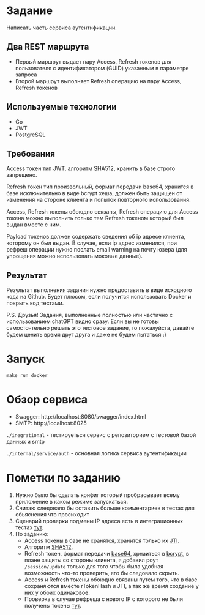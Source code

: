 # Задание
Написать часть сервиса аутентификации.

## Два REST маршрута
 - Первый маршрут выдает пару Access, Refresh токенов для пользователя с идентификатором (GUID) указанным в параметре запроса
 - Второй маршрут выполняет Refresh операцию на пару Access, Refresh токенов

## Используемые технологии
 - Go
 - JWT
 - PostgreSQL

## Требования
Access токен тип JWT, алгоритм SHA512, хранить в базе строго запрещено.

Refresh токен тип произвольный, формат передачи base64, хранится в базе исключительно в виде bcrypt хеша, должен быть защищен от изменения на стороне клиента и попыток повторного использования.

Access, Refresh токены обоюдно связаны, Refresh операцию для Access токена можно выполнить только тем Refresh токеном который был выдан вместе с ним.

Payload токенов должен содержать сведения об ip адресе клиента, которому он был выдан. В случае, если ip адрес изменился, при рефреш операции нужно послать email warning на почту юзера (для упрощения можно использовать моковые данные).

## Результат

Результат выполнения задания нужно предоставить в виде исходного кода на Github. Будет плюсом, если получится использовать Docker и покрыть код тестами.

P.S. Друзья! Задания, выполненные полностью или частично с использованием chatGPT видно сразу. Если вы не готовы самостоятельно решать это тестовое задание, то пожалуйста, давайте будем ценить время друг друга и даже не будем пытаться :)

# Запуск
```make run_docker```

# Обзор сервиса
 - Swagger: http://localhost:8080/swagger/index.html
 - SMTP: http://localhost:8025

```./inegrational``` - тестируеться сервис с репозиторием с тестовой базой данных и smtp

```./internal/service/auth``` - основная логика сервиса аутентификации

# Пометки по заданию
1. Нужно было бы сделать конфиг который пробрасывает всему приложение в каком режиме запускаться.
2. Считаю следовало бы оставить больше комментариев в тестах для обьяснения что просиходит
3. Сценарий проверки подмены IP адреса есть в интеграционных тестах [тут](https://github.com/ynuraddi/test-medods/blob/main/integrational/auth_service_test.go#L206).
4. По заданию:
    - Access токены в базе не хранятся, хранится только их [JTI](https://github.com/ynuraddi/test-medods/blob/main/migrations/000001_init_schema.up.sql#L9).
    - Алгоритм [SHA512](https://github.com/ynuraddi/test-medods/blob/main/internal/service/jwt/jwt.go#L25).
    - Refresh токен, формат передачи [base64](https://github.com/ynuraddi/test-medods/blob/main/internal/service/auth/auth.go#L230), хрнаиться в [bcrypt](https://github.com/ynuraddi/test-medods/blob/main/internal/service/auth/auth.go#L234), в плане защиты со стороны клиента, я добавил роут ```/session/update``` только для того чтобы была удобная возможность что-то проверить, его бы следовало скрыть.
    - Access и Refresh токены обоюдно связаны путем того, что в базе сохраняются вместе rTokenHash и JTI, а так же время создание у них у обоих одинаковое.
    - Проверка в случае рефреша с нового IP с которого не были получены токены [тут](https://github.com/ynuraddi/test-medods/blob/main/internal/service/auth/auth.go#L139).